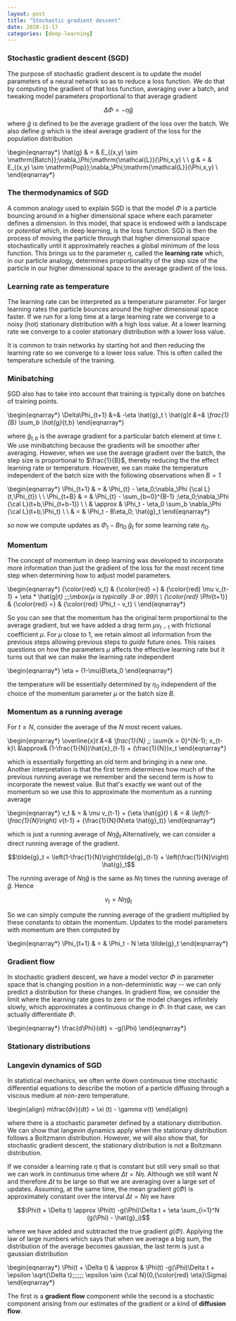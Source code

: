 ```yaml
---
layout: post
title: "Stochastic gradient descent"
date: 2020-11-17
categories: [deep-learning]
---
```


### Stochastic gradient descent (SGD)

The purpose of stochastic gradient descent is to update the model parameters of a neural network so as to reduce a loss function. We do that by computing the gradient of that loss function, averaging over a batch, and tweaking model parameters proportional to that average gradient

$$\Delta\Phi = - \eta \hat{g}$$

where $\hat{g}$ is defined to be the average gradient of the loss over the batch. We also define $g$ which is the ideal average gradient of the loss for the population distribution

\begin{eqnarray*}
  \hat{g} & = & E_{(x,y) \sim \mathrm{Batch}}\;\nabla_\Phi\;\mathrm{\mathcal{L}}(\Phi,x,y) \\
  \\
  g & = & E_{(x,y) \sim \mathrm{Pop}}\;\nabla_\Phi\;\mathrm{\mathcal{L}}(\Phi,x,y) \\
\end{eqnarray*}

### The thermodynamics of SGD

A common analogy used to explain SGD is that the model $\Phi$ is a particle bouncing around in a higher dimensional space where each parameter defines a dimension. In this model, that space is endowed with a landscape or *potential* which, in deep learning, is the loss function. SGD is then the process of moving the particle through that higher dimensional space stochastically until it approximately reaches a global minimum of the loss function. This brings us to the parameter $\eta$, called the **learning rate** which, in our particle analogy, determines proportionality of the step size of the particle in our higher dimensional space to the average gradient of the loss.

### Learning rate as temperature

The learning rate can be interpreted as a temperature parameter. For larger learning rates the particle bounces around the higher dimensional space faster. If we run for a long time at a large learning rate we converge to a noisy (hot) stationary distribution with a high loss value. At a lower learning rate we converge to a cooler stationary distribution with a lower loss value.

It is common to train networks by starting hot and then reducing the learning rate so we converge to a lower loss value. This is often called the temperature schedule of the training.

### Minibatching

SGD also has to take into account that training is typically done on batches of training points.

\begin{eqnarray*}
\Delta\Phi_{t+1} &=& -\eta \hat{g}_t
\\
\hat{g}_t &=& \frac{1}{B} \sum_b \hat{g}_{t,b}
\end{eqnarray*}

where $\hat{g}_{t,b}$ is the average gradient for a particular batch element at time $t$. We use minibatching because the gradients will be smoother after averaging. However, when we use the average gradient over the batch, the step size is proportional to $\frac{1}{B}$, thereby reducing the the effect learning rate or temperature. However, we can make the temperature independent of the batch size with the following observations when $B=1$

\begin{eqnarray*}
\Phi_{t+1} & = &  \Phi_{t} - \eta_0\;\nabla_\Phi {\cal L}(t,\Phi_{t}) \\
\\
\Phi_{t+B} & = &  \Phi_{t} - \sum_{b=0}^{B-1} \;\eta_0\;\nabla_\Phi {\cal L}(t+b,\Phi_{t+b-1}) \\
\\
& \approx & \Phi_t - \eta_0 \sum_b \nabla_\Phi {\cal L}(t+b,\Phi_t) \\
\\
& = & \Phi_t - B\eta_0\; \hat{g}_t
\end{eqnarray*}

so now we compute updates as $\Phi_t - B\eta_0\; \hat{g}_t$ for some learning rate $\eta_{0}$.

### Momentum

The concept of momentum in deep learning was developed to incorporate more information than just the gradient of the loss for the most recent time step when determining how to adjust model parameters.

\begin{eqnarray*}
  {\color{red} v_t} & {\color{red} =} & {\color{red} \mu v_{t-1} + \eta * \hat{g}_t} \;\;\;\mbox{$\mu$ is typically .9 or .99}\\
  \\
  {\color{red} \Phi_{t+1}} & {\color{red} =} & {\color{red} \Phi_t -  v_t} \\
\end{eqnarray*}

So you can see that the momentum has the original term proportional to the average gradient, but we have added a drag term $\mu v_{t-1}$ with frictional coefficient $\mu$. For $\mu$ close to 1, we retain almost all information from the previous steps allowing previous steps to *guide* future ones. This raises questions on how the parameters $\mu$ affects the effective learning rate but it turns out that we can make the learning rate independent

\begin{eqnarray*}
\eta = (1-\mu)B\eta_0
\end{eqnarray*}

the temperature will be essentially determined by $\eta_0$ independent of the choice of the momentum parameter $\mu$ or the batch size $B$.

### Momentum as a running average

For $t \geq N$, consider the average of the $N$ most recent values.

\begin{eqnarray*}
\overline{x}_t &=& \frac{1}{N} \;\; \sum_{k = 0}^{N-1}\; x_{t-k}\\
&\approx& (1-\frac{1}{N})\hat{x}_{t-1} + (\frac{1}{N})x_t
\end{eqnarray*}

which is essentially forgetting an old term and bringing in a new one. Another interpretation is that the first term determines how much of the previous running average we remember and the second term is how to incorporate the newest value. But that's exactly we want out of the momentum so we use this to approximate the momentum as a running average

\begin{eqnarray*}
v_t & = & \mu v_{t-1} + {\eta \hat{g}_t}
\\
& = & \left(1-\frac{1}{N}\right) v_{t-1} + {\frac{1}{N}(N\eta \hat{g}_t)}
\end{eqnarray*}

which is just a running average of $N\eta \hat{g}_t$.Alternatively, we can consider a direct running average of the gradient.

$$\tilde{g}_t = \left(1-\frac{1}{N}\right)\tilde{g}_{t-1} + \left(\frac{1}{N}\right) \hat{g}_t$$

The running average of $N\eta\hat{g}$ is the same as $N\eta$ times the running average of $\hat{g}$.  Hence

$$v_t = N \eta \tilde{g}_t$$

So we can simply compute the running average of the gradient multiplied by these constants to obtain the momentum. Updates to the model parameters with momentum are then computed by

\begin{eqnarray*}
  \Phi_{t+1} & = & \Phi_t -  N \eta \tilde{g}_t
\end{eqnarray*}

### Gradient flow

In stochastic gradient descent, we have a model vector $\Phi$ in parameter space that is changing position in a non-deterministic way -- we can only predict a distribution for these changes. In gradient flow, we consider the limit where the learning rate goes to zero or the model changes infinitely slowly, which approximates a continuous change in $\Phi$. In that case, we can actually differentiate $\Phi$.

\begin{eqnarray*}
\frac{d\Phi}{dt} = -g(\Phi)
\end{eqnarray*}

### Stationary distributions



### Langevin dynamics of SGD

In statistical mechanics, we often write down continuous time stochastic differential equations to describe the motion of a particle diffusing through a viscous medium at non-zero temperature.

\begin{align}
m\frac{dv}{dt} = \xi (t) - \gamma v(t)
\end{align}

where there is a stochastic parameter defined by a stationary distribution. We can show that langevin dynamics apply when the stationary distribution follows a Boltzmann distribution. However, we will also show that, for stochastic gradient descent, the stationary distribution is not a Boltzmann distribution.

If we consider a learning rate $\eta$ that is constant but still very small so that we can work in continuous time where $\Delta t = N\eta$. Although we still want $N$ and therefore $\Delta t$ to be large so that we are averaging over a large set of updates. Assuming, at the same time, the mean gradient $g(\Phi)$ is approximately constant over the interval $\Delta t = N \eta$ we have

$$\Phi(t + \Delta t)  \approx \Phi(t) -g(\Phi)\Delta t + \eta \sum_{i=1}^N (g(\Phi) - \hat{g}_i)$$  

where we have added and subtracted the true gradient $g(\Phi)$. Applying the law of large numbers which says that when we average a big sum, the distribution of the average becomes gaussian, the last term is just a gaussian distribution

\begin{eqnarray*}
\Phi(t + \Delta t) & \approx & \Phi(t) -g(\Phi)\Delta t + \epsilon \sqrt{\Delta t}\;\;\;\;\;\; \epsilon \sim {\cal N}(0,{\color{red} \eta}\Sigma)
\end{eqnarray*}

The first is a **gradient flow** component while the second is a stochastic component arising from our estimates of the gradient or a kind of **diffusion flow**.


```code

```
